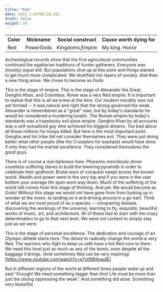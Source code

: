 ```yaml
---
title: "Red"
date: 2021-1-03T08:26:15Z
draft: false
weight: 30
---
```

<table style="width:100%">
  <tr>
    <th>Color</th>
    <th>Nickname</th>
    <th>Social construct</th>
    <th>Cause worth dying for</th>
  </tr>
  <tr id="Red">
    <td>Red</td>
    <td>PowerGods</td>
    <td>Kingdoms,Empire</td>
    <td>My king. Honor</td>
  </tr>
</table>

Archeological records show that the first agricultural communities continued the egalitarian traditions of hunter gatherers. Everyone was (mostly) equal still. But populations shot up at this point and things started to get much more complicated. We stratified into layers of society. And then a new thing arose.  We chose to become as Gods.

This is the stage of empire. This is the stage of Alexander the Great, Genghis Khan, and Columbus. Rome was a very Red empire. It is important to realize that this is all we knew at the time. Our modern morality was not yet formed -- it was natural and right that the strong governed the weak. Alexander is remembered as a "great" man, but by today's standards he would be considered a murdering lunatic. The Roman empire by today's standards was a hopelessly evil slave empire. Genghis Khan by all accounts was a self-actualized guy who achieved his biggest dreams. Too bad about all those millions his troops killed. But here is the most important point. Genghis and his tribe did not consider themselves evil. They were just doing better what other people (like the Crusaders for example) would have done if only they had the martial excellence. They considered themselves the good guys.

There is of course a real darkness here. Pharaohs mercilessly drove countless suffering slaves to build the towering pyramids in order to celebrate their godhood. Brutal wars of conquest swept across the known world. Wealth and power went to the very top and if you were in the vast bottom your average life span went way down.  Much of the suffering of the world still comes from this stage of thinking. And yet. We would become as Gods! Without this stage we would not have gone from from looking up in wonder at the moon, to landing on it and driving around in a go-kart. Think of what we are most proud of as a species -- conquering disease, discovering the workings of the universe, learning to fly, exquisite, beautiful works of music, art, and architecture. All of these had to start with the crazy determination to go to that next level. We were not content to simply stay just as we were.

This is the stage of personal excellence. The dedication and courage of an Olympic athlete starts here. The desire to radically change the world is very Red. The warriors who fight to keep us safe have a hot Red core to them. We need this level just as much as any of the levels, even despite all the baggage it brings. (And sometimes Red can be very inspiring)[https://www.youtube.com/watch?v=q7vtWB4owdE]

But in different regions of the world at different times people woke up and said "Enough! We need something bigger than this! Life must be more than just the strong oppressing the weak". And something did arise. Something very beautiful.
